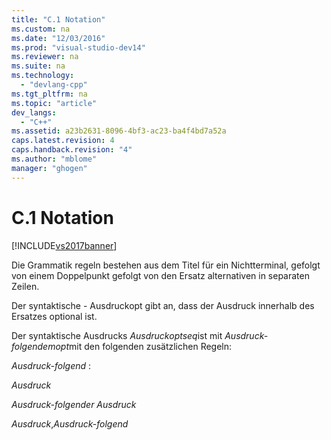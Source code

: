 ```yaml
---
title: "C.1 Notation"
ms.custom: na
ms.date: "12/03/2016"
ms.prod: "visual-studio-dev14"
ms.reviewer: na
ms.suite: na
ms.technology: 
  - "devlang-cpp"
ms.tgt_pltfrm: na
ms.topic: "article"
dev_langs: 
  - "C++"
ms.assetid: a23b2631-8096-4bf3-ac23-ba4f4bd7a52a
caps.latest.revision: 4
caps.handback.revision: "4"
ms.author: "mblome"
manager: "ghogen"
---
```

# C.1 Notation
[!INCLUDE[vs2017banner](../../assembler/inline/includes/vs2017banner.md)]

Die Grammatik regeln bestehen aus dem Titel für ein Nichtterminal, gefolgt von einem Doppelpunkt gefolgt von den Ersatz alternativen in separaten Zeilen.  
  
 Der syntaktische \- Ausdruckopt gibt an, dass der Ausdruck innerhalb des Ersatzes optional ist.  
  
 Der syntaktische Ausdrucks *Ausdruckoptseq*ist mit *Ausdruck\-folgendemopt*mit den folgenden zusätzlichen Regeln:  
  
 *Ausdruck\-folgend* :  
  
 *Ausdruck*  
  
 *Ausdruck\-folgender Ausdruck*  
  
 *Ausdruck*,*Ausdruck\-folgend*